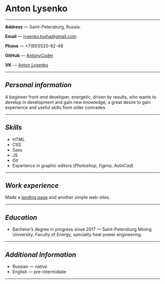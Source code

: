 # **Anton Lysenko**
---
**Address** — Saint-Petersburg, Russia. 

**Email** — lysenko.tosha@gmail.com

**Phone** — +7(951)520-82-48

**GitHub** — [AntonyCoder](https://github.com/AntonyCoder)

**VK** — [Anton Lysenko](https://vk.com/id_antonlysenko)

---
## ***Personal information***
A beginner front-end developer, energetic, driven by results, who wants to develop in development and gain new knowledge, a great desire to gain experience and useful skills from older comrades.

---
## ***Skills***
* HTML
* CSS
* Sass
* JS
* Git
* Experience in graphic editors (*Photoshop*, *Figma*, *AutoCad*)
---
## ***Work experience***
Made a [landing page](https://github.com/AntonyCoder/Anna-green) and another simple web-sites.

---
## ***Education***
* Bachelor’s degree in progress sinse 2017 — Saint-Petersburg Mining University, Faculty of Energy, specialty heat power engineering.
---
## ***Additional Information***
* Russian — native
* English — pre-intermidiate
---
